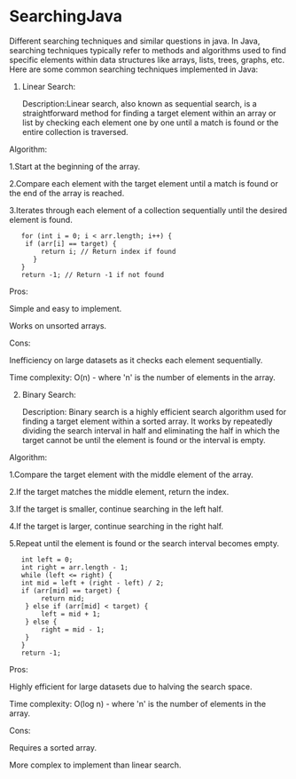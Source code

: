 # SearchingJava
Different searching techniques and similar questions in java.
In Java, searching techniques typically refer to methods and algorithms used to find specific elements within data structures like arrays, lists, trees, graphs, etc. Here are some common searching techniques implemented in Java:
1. Linear Search:

    Description:Linear search, also known as sequential search, is a straightforward method for finding a target element within an array or list by checking each element one by one until a match is found or the entire collection is traversed.

Algorithm:

  1.Start at the beginning of the array.
  
  2.Compare each element with the target element until a match is found or the end of the array is reached. 
  
  3.Iterates through each element of a collection sequentially until the desired element is found.
  
    
       for (int i = 0; i < arr.length; i++) {
        if (arr[i] == target) {
            return i; // Return index if found
          }
       }
       return -1; // Return -1 if not found

Pros:

  Simple and easy to implement.
  
  Works on unsorted arrays.

Cons:

  Inefficiency on large datasets as it checks each element sequentially.
  
  Time complexity: O(n) - where 'n' is the number of elements in the array.

2. Binary Search:

    Description: Binary search is a highly efficient search algorithm used for finding a target element within a sorted array. It works by repeatedly dividing the search interval in half and eliminating the half in which the target cannot be until the element is found or the interval is empty.

 Algorithm:

  1.Compare the target element with the middle element of the array.

  2.If the target matches the middle element, return the index.

  3.If the target is smaller, continue searching in the left half.
    
  4.If the target is larger, continue searching in the right half.

  5.Repeat until the element is found or the search interval becomes empty.


       int left = 0;
       int right = arr.length - 1;
       while (left <= right) {
       int mid = left + (right - left) / 2;
       if (arr[mid] == target) {
            return mid; 
        } else if (arr[mid] < target) {
            left = mid + 1;
        } else {
            right = mid - 1;
        }
       }
       return -1; 



  Pros:

  Highly efficient for large datasets due to halving the search space.

  Time complexity: O(log n) - where 'n' is the number of elements in the array.

 Cons:

  Requires a sorted array.
    
  More complex to implement than linear search.     

